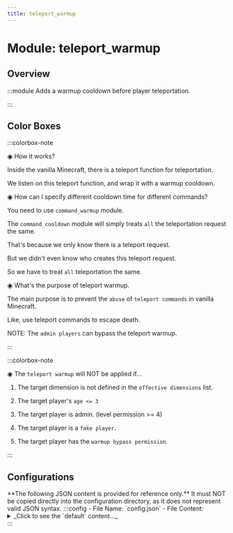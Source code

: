 ```yaml
---
title: teleport_warmup
---
```



# Module: teleport_warmup

## Overview
:::module
  Adds a warmup cooldown before player teleportation.


:::
## Color Boxes

:::colorbox-note

  ◉ How it works?
  
  Inside the vanilla Minecraft, there is a teleport function for teleportation.
  
  We listen on this teleport function, and wrap it with a warmup cooldown.
  
  
  
  ◉ How can I specify different cooldown time for different commands?
  
  You need to use `command_warmup` module.
  
  The `command_cooldown` module will simply treats `all` the teleportation request the same.
  
  That's because we only know there is a teleport request.
  
  But we didn't even know who creates this teleport request.
  
  So we have to treat `all` teleportation the same.
  
  
  
  ◉ What's the purpose of teleport warmup.
  
  The main purpose is to prevent the `abuse` of `teleport commands` in vanilla Minecraft.
  
  Like, use teleport commands to escape death.
  
  NOTE: The `admin players` can bypass the teleport warmup.


:::

:::colorbox-note

  ◉ The `teleport warmup` will NOT be applied if...
  
  1. The target dimension is not defined in the `effective dimensions` list.
  
  2. The target player's `age <= 3`
  
  3. The target player is admin. (level permission >= 4)
  
  4. The target player is a `fake player`.
  
  5. The target player has the `warmup bypass permission`.


:::

## Configurations
<Admonition type="warning" icon="" title="">
**The following JSON content is provided for reference only.**
It must NOT be copied directly into the configuration directory, as it does not represent valid JSON syntax.
</Admonition>
:::config
- File Name: `config.json`
- File Content: 
<details>

<summary>_Click to see the `default` content..._</summary>

```json showLineNumbers title="config/fuji/modules/teleport_warmup/config.json"
{
  /* The `warmup seconds` for `all` teleports. */
  "warmup_second": 3.0,
  "interruptible": {
    /* Is this request interruptible? */
    "enable": true
    /* The max distance to interrupt this request. */,
    "interrupt_distance": 1.0
    /* Interrupt this request when player damaged. */,
    "interrupt_on_damaged": true
    /* Interrupt this request if player in combat. */,
    "interrupt_in_combat": true
  },
  "dimension": {
    /* Define the `effective dimensions` for `teleport warmup`. */
    "effective_dimensions": [
      "minecraft:overworld",
      "minecraft:the_nether",
      "minecraft:the_end"
    ]
  }
}
```
</details>
:::

